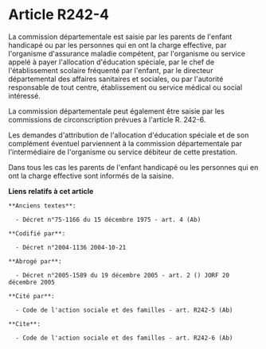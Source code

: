 # Article R242-4

La commission départementale est saisie par les parents de l'enfant handicapé ou par les personnes qui en ont la charge
effective, par l'organisme d'assurance maladie compétent, par l'organisme ou service appelé à payer l'allocation d'éducation
spéciale, par le chef de l'établissement scolaire fréquenté par l'enfant, par le directeur départemental des affaires
sanitaires et sociales, ou par l'autorité responsable de tout centre, établissement ou service médical ou social intéressé.

La commission départementale peut également être saisie par les commissions de circonscription prévues à l'article R. 242-6.

Les demandes d'attribution de l'allocation d'éducation spéciale et de son complément éventuel parviennent à la commission
départementale par l'intermédiaire de l'organisme ou service débiteur de cette prestation.

Dans tous les cas les parents de l'enfant handicapé ou les personnes qui en ont la charge effective sont informés de la
saisine.

**Liens relatifs à cet article**

	**Anciens textes**:

	  - Décret n°75-1166 du 15 décembre 1975 - art. 4 (Ab)

	**Codifié par**:

	  - Décret n°2004-1136 2004-10-21

	**Abrogé par**:

	  - Décret n°2005-1589 du 19 décembre 2005 - art. 2 () JORF 20 décembre 2005

	**Cité par**:

	  - Code de l'action sociale et des familles - art. R242-5 (Ab)

	**Cite**:

	  - Code de l'action sociale et des familles - art. R242-6 (Ab)
